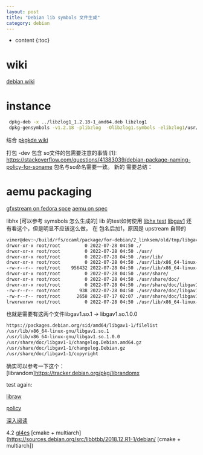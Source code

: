 ```yaml
---
layout: post
title: "Debian lib symbols 文件生成"
category: debian
---
```


* content
{:toc}

# wiki

[debian wiki](https://wiki.debian.org/UsingSymbolsFiles)

# instance

```bash
 dpkg-deb -x ../libzlog1_1.2.18-1_amd64.deb libzlog1
 dpkg-gensymbols -v1.2.18 -plibzlog  -Olibzlog1.symbols -elibzlog1/usr/lib/x86_64-linux-gnu/zlog/libzlog.so.1
```

结合 [pkgkde wiki](https://qt-kde-team.pages.debian.net/symbolfiles.html)



打包 -dev 包含 so文件的包需要注意的事情
[1]: https://stackoverflow.com/questions/41383039/debian-package-naming-policy-for-soname
包名与so命名需要一致。
新的 需要总结：

# aemu packaging
[gfxstream on fedora spce](https://elmarco.fedorapeople.org/gfxstream.spec)
[aemu on spec](https://src.fedoraproject.org/rpms/aemu/blob/rawhide/f/aemu.spec)




libhx [可以参考 symsbols 怎么生成的]
lib 的test如何使用
[libhx test](https://git.jff.email/cgit/libhx.git/tree/debian/tests/build)
[libgav1](https://tracker.debian.org/pkg/libgav1) 还有看这个，但是明显不应该这么做， 在 包名后加1，原因是 upstream 自带的

```bash
vimer@dev:~/build/rfs/ocaml/package/for-debian/2_linksem/old/tmp/libgav1-0.18.0$ dpkg -c ../libgav1-1_0.18.0-1_amd64.deb
drwxr-xr-x root/root         0 2022-07-28 04:50 ./
drwxr-xr-x root/root         0 2022-07-28 04:50 ./usr/
drwxr-xr-x root/root         0 2022-07-28 04:50 ./usr/lib/
drwxr-xr-x root/root         0 2022-07-28 04:50 ./usr/lib/x86_64-linux-gnu/
-rw-r--r-- root/root    956432 2022-07-28 04:50 ./usr/lib/x86_64-linux-gnu/libgav1.so.1.0.0
drwxr-xr-x root/root         0 2022-07-28 04:50 ./usr/share/
drwxr-xr-x root/root         0 2022-07-28 04:50 ./usr/share/doc/
drwxr-xr-x root/root         0 2022-07-28 04:50 ./usr/share/doc/libgav1-1/
-rw-r--r-- root/root       938 2022-07-28 04:50 ./usr/share/doc/libgav1-1/changelog.Debian.gz
-rw-r--r-- root/root      2658 2022-07-17 02:07 ./usr/share/doc/libgav1-1/copyright
lrwxrwxrwx root/root         0 2022-07-28 04:50 ./usr/lib/x86_64-linux-gnu/libgav1.so.1 -> libgav1.so.1.0.0

```
也就是需要有这两个文件libgav1.so.1 -> libgav1.so.1.0.0

```bash
https://packages.debian.org/sid/amd64/libgav1-1/filelist
/usr/lib/x86_64-linux-gnu/libgav1.so.1
/usr/lib/x86_64-linux-gnu/libgav1.so.1.0.0
/usr/share/doc/libgav1-1/changelog.Debian.amd64.gz
/usr/share/doc/libgav1-1/changelog.Debian.gz
/usr/share/doc/libgav1-1/copyright
```
确实可以参考一下这个： [librandom]https://tracker.debian.org/pkg/librandomx



test again:
   
[libraw](https://salsa.debian.org/debian-phototools-team/libraw/-/blob/master/debian/tests/smoketest?ref_type=heads)

[policy](https://www.debian.org/doc/manuals/maint-guide/advanced.en.html#librarysymbols)   

    
[深入阅读](https://stackoverflow.com/questions/41383039/debian-package-naming-policy-for-soname)

4.2
 [gl4es](https://bugzilla.redhat.com/show_bug.cgi?id=1788327)
 [cmake + multiarch](https://sources.debian.org/src/libbtbb/2018.12.R1-1/debian/ [cmake + multiarch])


